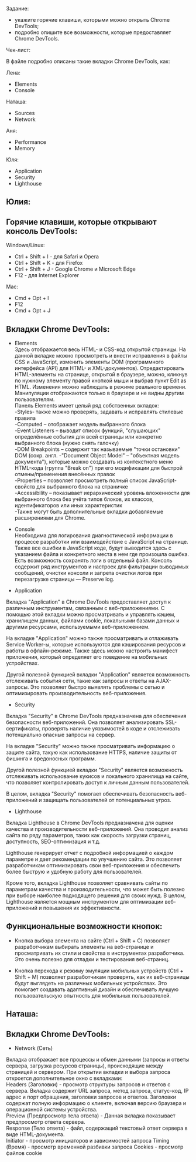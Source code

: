 Задание: 

- укажите горячие клавиши, которыми можно открыть Chrome DevTools;
- подробно опишите все возможности, которые предоставляет Chrome DevTools.

Чек-лист:

В файле подробно описаны такие вкладки Chrome DevTools, как: 

Лена: 
- Elements
- Console

Наташа: 
- Sources
- Network

Аня:
- Performance
- Memory

Юля:
- Application
- Security
- Lighthouse

## Юлия:

## Горячие клавиши, которые открывают консоль DevTools:

Windows/Linux: 

- Ctrl + Shift + I - для Safari и Opera
- Ctrl + Shift + K - для Firefox
- Ctrl + Shift + J - Google Chrome и Microsoft Edge
- F12 - для Internet Explorer

Mac:

- Cmd + Opt + I
- F12
- Cmd + Opt + J

## Вкладки Chrome DevTools: 

- Elements  
 Здесь отображается весь HTML- и CSS-код открытой страницы. На данной вкладке можно просмотреть и внести исправления в файлы CSS и JavaScript, изменить элементы DOM (программного интерфейса (API) для HTML- и XML-документов). Отредактировать HTML-элементы на странице, открытой в браузере, можно, кликнув по нужному элементу правой кнопкой мыши и выбрав пункт Edit as HTML. Изменения можно наблюдать в режиме реального времени. Манипуляции отображаются только в браузере и не видны другим пользователям.  
 Панель Elements имеет целый ряд собственных вкладок:  
-Styles- также можно проверять, задавать и исправлять стилевые правила  
-Computed – отображает модель выбранного блока      
-Event Listeners – выводит список функций, "слушающих" определённые события для всей страницы или конкретно выбранного блока (нужно снять галочку)     
-DOM Breakpoints – содержит так называемые "точки остановки" DOM (сокр. англ. -"Document Object Model" – "объектная модель документа"), которые можно создавать из контекстного меню HTML-кода (группа "Break on") при его модификации для быстрой отмены/применения внесённых правок    
-Properties – позволяет просмотреть полный список JavaScript-свойств для выбранного блока на страничке   
-Accessibility – показывает иерархический уровень вложенности для выбранного блока без учёта типов блоков, их классов, идентификаторов или иных характеристик   
-Также могут быть дополнительные вкладки добавляемые расширениями для Chrome.

- Console  
Необходима для логирования диагностической информации в процессе разработки или взаимодействие с JavaScript на странице. Также все ошибки в JavaScript коде, будут выводится здесь с указанием файла и конкретного места в нем где произошла ошибка. Есть возможность сохранять логи в отдельный файл.
Консоль содержит ряд инструментов и настроек для фильтрации выводимых сообщений, очистки консоли и запрета очистки логов при перезагрузке страницы — Preserve log.


- Application

Вкладка "Application" в Chrome DevTools предоставляет доступ к различным инструментам, связанным с веб-приложениями. С помощью этой вкладки можно просматривать и управлять кэшем, хранилищем данных, файлами cookie, локальными базами данных и другими ресурсами, используемыми веб-приложением.

На вкладке "Application" можно также просматривать и отлаживать Service Worker-ы, которые используются для кэширования ресурсов и работы в офлайн-режиме. Также здесь можно настроить манифест приложения, который определяет его поведение на мобильных устройствах.

Другой полезной функцией вкладки "Application" является возможность отслеживать события сети, такие как запросы и ответы на AJAX-запросы. Это позволяет быстро выявлять проблемы с сетью и оптимизировать производительность веб-приложения.

- Security

Вкладка "Security" в Chrome DevTools предназначена для обеспечения безопасности веб-приложений. Она позволяет анализировать SSL-сертификаты, проверять наличие уязвимостей в коде и отслеживать потенциально опасные запросы на сервер. 

На вкладке "Security" можно также просматривать информацию о защите сайта, такую как использование HTTPS, наличие защиты от фишинга и вредоносных программ. 

Другой полезной функцией вкладки "Security" является возможность отслеживать использование кукисов и локального хранилища на сайте, что позволяет контролировать доступ к личным данным пользователей. 

В целом, вкладка "Security" помогает обеспечивать безопасность веб-приложений и защищать пользователей от потенциальных угроз.

- Lighthouse

Вкладка Lighthouse в Chrome DevTools предназначена для оценки качества и производительности веб-приложений. Она проводит анализ сайта по ряду параметров, таких как скорость загрузки страниц, доступность, SEO-оптимизация и т.д. 

Lighthouse генерирует отчет с подробной информацией о каждом параметре и дает рекомендации по улучшению сайта. Это позволяет разработчикам оптимизировать свои веб-приложения и обеспечить более быструю и удобную работу для пользователей. 

Кроме того, вкладка Lighthouse позволяет сравнивать сайты по параметрам качества и производительности, что может быть полезно при выборе наиболее подходящего решения для своих нужд. В целом, Lighthouse является мощным инструментом для оптимизации веб-приложений и повышения их эффективности.

## Функциональные возможности кнопок:

- Кнопка выбора элемента на сайте (Ctrl + Shift + C) позволяет разработчикам выбирать элементы на веб-странице и просматривать их стили и свойства в инструментах разработчика. Это очень полезно для отладки и тестирования веб-страниц.

- Кнопка перехода к режиму эмуляции мобильных устройств (Ctrl + Shift + M) позволяет разработчикам проверять, как их веб-страницы будут выглядеть на различных мобильных устройствах. Это помогает создавать адаптивный дизайн и обеспечивать лучшую пользовательскую опытность для мобильных пользователей.

## Наташа:

## Вкладки Chrome DevTools: 

- Network (Сеть)

Вкладка отображает все процессы и обмен данными (запросы и ответы сервера, загрузка ресурсов страницы), происходящие между страницей и сервером. 
При открытии вкладки и выбора запроса откроется дополнительное окно с вкладками:  
Headers (Заголовки) - просмотр структуры запросов и ответов с сервера. Вкладка содержит URL запроса, метод запроса, статус-код, IP адрес и порт обращения, заголовки запросов и ответов. Заголовки содержат полную информацию о клиенте, включая версию браузера и операционной системы устройства.  
Preview (Предпросмотр тела ответа) - Данная вкладка показывает предпросмотр ответа сервера.  
Response (Тело ответа) - файл, содержащий текстовый ответ сервера в виде HTML-документа.  
Initiator - просмотр инициаторов и зависимостей запроса
Timing (Время) - просмотр временной разбивки запроса
Cookies - просмотр файлов cookie


